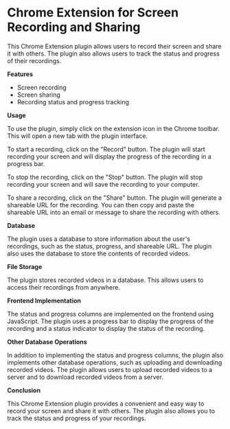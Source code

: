 # Chrome Extension for Screen Recording and Sharing

This Chrome Extension plugin allows users to record their screen and share it with others. The plugin also allows users to track the status and progress of their recordings.

**Features**

* Screen recording
* Screen sharing
* Recording status and progress tracking

**Usage**

To use the plugin, simply click on the extension icon in the Chrome toolbar. This will open a new tab with the plugin interface.

To start a recording, click on the "Record" button. The plugin will start recording your screen and will display the progress of the recording in a progress bar.

To stop the recording, click on the "Stop" button. The plugin will stop recording your screen and will save the recording to your computer.

To share a recording, click on the "Share" button. The plugin will generate a shareable URL for the recording. You can then copy and paste the shareable URL into an email or message to share the recording with others.

**Database**

The plugin uses a database to store information about the user's recordings, such as the status, progress, and shareable URL. The plugin also uses the database to store the contents of recorded videos.

**File Storage**

The plugin stores recorded videos in a database. This allows users to access their recordings from anywhere.

**Frontend Implementation**

The status and progress columns are implemented on the frontend using JavaScript. The plugin uses a progress bar to display the progress of the recording and a status indicator to display the status of the recording.

**Other Database Operations**

In addition to implementing the status and progress columns, the plugin also implements other database operations, such as uploading and downloading recorded videos. The plugin allows users to upload recorded videos to a server and to download recorded videos from a server.

**Conclusion**

This Chrome Extension plugin provides a convenient and easy way to record your screen and share it with others. The plugin also allows you to track the status and progress of your recordings.
